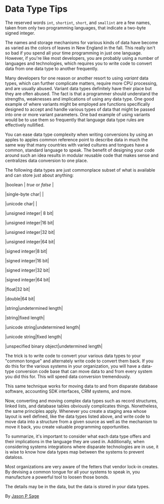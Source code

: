 # Data Type Tips

The reserved words `int`, `shortint`, `short`, and `smallint` are a few names, taken from only two programming languages, that indicate a two-byte signed integer.

The names and storage mechanisms for various kinds of data have become as varied as the colors of leaves in New England in the fall. This really isn't so bad if you spend all your time programming in just one language. However, if you're like most developers, you are probably using a number of languages and technologies, which requires you to write code to convert data from one data type to another frequently.

Many developers for one reason or another resort to using _variant_ data types, which can further complicate matters, require more CPU processing, and are usually abused. Variant data types definitely have their place but they are often abused. The fact is that a programmer should understand the strengths, weaknesses and implications of using any data type. One good example of where variants might be employed are functions specifically designed to accept and handle various types of data that might be passed into one or more variant parameters. One bad example of using variants would be to use them so frequently that language data type rules are effectively nullified.

You can ease data type complexity when writing conversions by using an apples to apples common reference point to describe data in much the same way that many countries with varied cultures and tongues have a common, standard language to speak. The benefit of designing your code around such an idea results in modular reusable code that makes sense and centralizes data conversion to one place.

The following data types are just commonplace subset of what is available and can store just about anything:

|boolean | _true_ or _false_ |

|single-byte char| |

|unicode char| |

|unsigned integer| 8 bit|

|unsigned integer|16 bit|

|unsigned integer|32 bit|

|unsigned integer|64 bit|

|signed integer|8 bit|

|signed integer|16 bit|

|signed integer|32 bit|

|signed integer|64 bit|

|float|32 bit|

|double|64 bit|

|string|undetermined length|

|string|fixed length|

|unicode string|undetermined length|

|unicode string|fixed length|

|unspecified binary object|undetermined length|

The trick is to write code to convert your various data types to your "common tongue" and alternately write code to convert them back. If you do this for the various systems in your organization, you will have a data-type conversion code base that can move data to and from every system you did this for. This will speed data conversion tremendously.

This same technique works for moving data to and from disparate database software, accounting SDK interfaces, CRM systems, and more.

Now, converting and moving complex data types such as record structures, linked lists, and database tables obviously complicates things. Nonetheless, the same principles apply. Whenever you create a staging area whose layout is well defined, like the data types listed above, and write code to move data into a structure from a given source as well as the mechanism to move it back, you create valuable programming opportunities.

To summarize, it's important to consider what each data type offers and their implications in the language they are used in. Additionally, when considering systems integrations where disparate technologies are in use, it is wise to know how data types map between the systems to prevent dataloss.

Most organizations are very aware of the fetters that vendor lock-in creates. By devising a common tongue for all your systems to speak in, you manufacture a powerful tool to loosen those bonds.

The details may be in the data, but the data is stored in your data types.

By [Jason P Sage](http://programmer.97things.oreilly.com/wiki/index.php/Jason_P_Sage)
